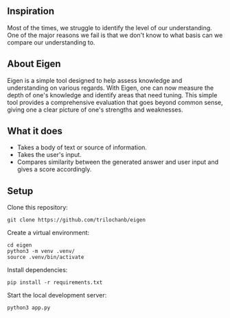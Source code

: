 ## Inspiration
Most of the times, we struggle to identify the level of our understanding. One of the major reasons we fail is that we don't know to what basis can we compare our understanding to.

## About Eigen
Eigen is a simple tool designed to help assess knowledge and understanding on various regards. With Eigen, one can now measure the depth of one's knowledge and identify areas that need tuning. This simple tool provides a comprehensive evaluation that goes beyond common sense, giving one a clear picture of one's strengths and weaknesses.

## What it does
- Takes a body of text or source of information.
- Takes the user's input.
- Compares similarity between the generated answer and user input and gives a score accordingly.

## Setup
Clone this repository:
```
git clone https://github.com/trilochanb/eigen
```
Create a virtual environment:
```
cd eigen
python3 -m venv .venv/
source .venv/bin/activate
```
Install dependencies:
```
pip install -r requirements.txt
```
Start the local development server:
```
python3 app.py
```
